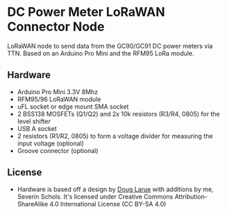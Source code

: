 # DC Power Meter LoRaWAN Connector Node
LoRaWAN node to send data from the GC90/GC91 DC power meters via TTN. Based on an Arduino Pro Mini and the RFM95 LoRa module.

## Hardware
* Arduino Pro Mini 3.3V 8Mhz
* RFM95/96 LoRaWAN module
* uFL socket or edge mount SMA socket
* 2 BSS138 MOSFETs (Q1/Q2) and 2x 10k resistors (R3/R4, 0805) for the level shifter
* USB A socket
* 2 resistors (R1/R2, 0805) to form a voltage divider for measuring the input voltage (optional)
* Groove connector (optional)

## License
* Hardware is based off a design by [Doug Larue](https://github.com/dlarue) with additions by me, Severin Schols. It's licensed under Creative Commons Attribution-ShareAlike 4.0 International License (CC BY-SA 4.0)
